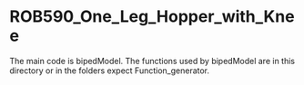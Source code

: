 # ROB590_One_Leg_Hopper_with_Knee

The main code is bipedModel.
The functions used by bipedModel are in this directory or in the folders expect Function_generator.

